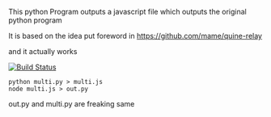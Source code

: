 This python Program outputs a javascript file which outputs the original python program

It is based on the idea put foreword in https://github.com/mame/quine-relay

and it actually works

[![Build Status](https://travis-ci.org/prijindal/loop-quine.svg)](https://travis-ci.org/prijindal/loop-quine)
```
python multi.py > multi.js
node multi.js > out.py
```

out.py and multi.py are freaking same
